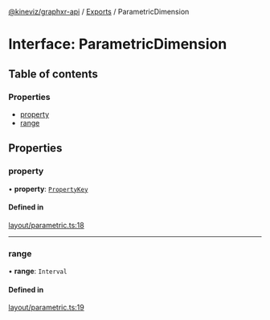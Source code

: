 [@kineviz/graphxr-api](../README.md) / [Exports](../modules.md) / ParametricDimension

# Interface: ParametricDimension

## Table of contents

### Properties

- [property](ParametricDimension.md#property)
- [range](ParametricDimension.md#range)

## Properties

### property

• **property**: [`PropertyKey`](../modules.md#propertykey)

#### Defined in

[layout/parametric.ts:18](https://bitbucket.org/kineviz/graphxr-api/src/c752a8c/src/layout/parametric.ts#lines-18)

___

### range

• **range**: `Interval`

#### Defined in

[layout/parametric.ts:19](https://bitbucket.org/kineviz/graphxr-api/src/c752a8c/src/layout/parametric.ts#lines-19)
